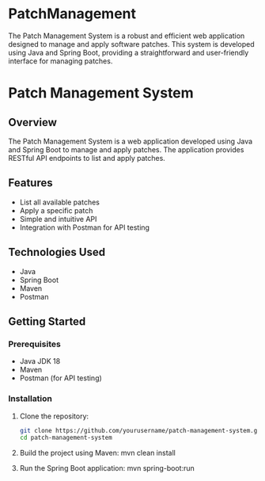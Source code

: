 # PatchManagement
The Patch Management System is a robust and efficient web application designed to manage and apply software patches. This system is developed using Java and Spring Boot, providing a straightforward and user-friendly interface for managing patches.
# Patch Management System

## Overview

The Patch Management System is a web application developed using Java and Spring Boot to manage and apply patches. The application provides RESTful API endpoints to list and apply patches.

## Features

- List all available patches
- Apply a specific patch
- Simple and intuitive API
- Integration with Postman for API testing

## Technologies Used

- Java
- Spring Boot
- Maven
- Postman

## Getting Started

### Prerequisites

- Java JDK 18
- Maven
- Postman (for API testing)

### Installation

1. Clone the repository:
   ```bash
   git clone https://github.com/yourusername/patch-management-system.git
   cd patch-management-system
2. Build the project using Maven:
   mvn clean install

3. Run the Spring Boot application:
   mvn spring-boot:run
